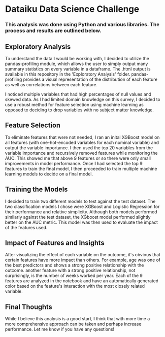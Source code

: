# Dataiku Data Science Challenge

### This analysis was done using Python and various libraries. The process and results are outlined below.

## Exploratory Analysis

To understand the data I would be working with, I decided to utilize the pandas-profiling module, which allows the user to simply output many summary statistics on every variable in a dataframe. The .html output is available in this repository in the 'Exploratory Analysis' folder. pandas-profiling provides a visual representation of the distribution of each feature as well as correlations between each feature. 

I noticed multiple variables that had high percentages of null values and skewed data. As I had limited domain knowledge on this survey, I decided to use a robust method for feature selection using machine learning as opposed to deciding to drop variables with no subject matter knowledge.

## Feature Selection

To eliminate features that were not needed, I ran an inital XGBoost model on all features (with one-hot-encoded variables for each nominal variable) and output the variable importance. I then used the top 20 variables from the variable importance and recursively removed features while monitoring the AUC. This showed me that above 9 features or so there were only small improvements in model performance. Once I had selected the top 9 features to train the final model, I then proceeded to train multiple machine learning models to decide on a final model.

## Training the Models

I decided to train two different models to test against the test dataset. The two classification models I chose were XGBoost and Logistic Regression for their performance and relative simplicity. Although both models performed similarly against the test dataset, the XGboost model performed slightly better on the AUC metric. This model was then used to evaluate the impact of the features used.

## Impact of Features and Insights

After visualizing the effect of each variable on the outcome, it's obvious that certain features have more impact than others. For example, age was one of the best predictors and shows a strong positive relationship with the outcome. another feature with a strong positive relationship, not surprisingly, is the number of weeks worked per year. Each of the 9 features are analyzed in the notebook and have an automatically generated color based on the feature's interaction with the most closely related variable.

## Final Thoughts

While I believe this analysis is a good start, I think that with more time a more comprehensive approach can be taken and perhaps increase performance. Let me know if you have any questions!
